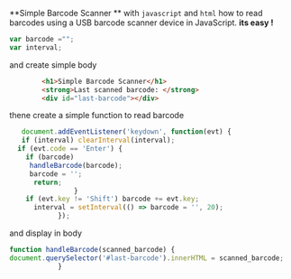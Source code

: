**Simple Barcode Scanner ** with `javascript` and `html`
how to read barcodes using a USB barcode scanner device in JavaScript.
**its easy !**
```javascript
var barcode ="";
var interval;
```
and create simple body 
```html
        <h1>Simple Barcode Scanner</h1>
        <strong>Last scanned barcode: </strong>
        <div id="last-barcode"></div>
```
thene create a simple function to read barcode 
```javascript
   document.addEventListener('keydown', function(evt) {
   if (interval) clearInterval(interval);
  if (evt.code == 'Enter') {
    if (barcode)
     handleBarcode(barcode);
     barcode = '';
      return;
                }
    if (evt.key != 'Shift') barcode += evt.key;
      interval = setInterval(() => barcode = '', 20);
            });
```
and display in body 
```javascript
function handleBarcode(scanned_barcode) {
document.querySelector('#last-barcode').innerHTML = scanned_barcode;
            }
```
